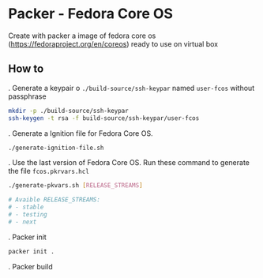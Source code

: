 # Packer - Fedora Core OS

Create with packer a image of fedora core os (https://fedoraproject.org/en/coreos) ready to use on virtual box

## How to

. Generate a keypair o `./build-source/ssh-keypar` named `user-fcos` without passphrase
```sh
mkdir -p ./build-source/ssh-keypar
ssh-keygen -t rsa -f build-source/ssh-keypar/user-fcos
```

. Generate a Ignition file for Fedora Core OS.
```sh
./generate-ignition-file.sh
```

. Use the last version of Fedora Core OS. Run these command to generate the file `fcos.pkrvars.hcl` 

```sh
./generate-pkvars.sh [RELEASE_STREAMS]

# Avaible RELEASE_STREAMS:
# - stable
# - testing
# - next
```

. Packer init

```sh
packer init .
```

. Packer build

